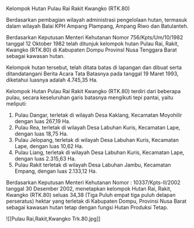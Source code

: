 Kelompok Hutan Pulau Rai Rakit Kwangko (RTK.80)

Berdasarkan pembagian wilayah administrasi pengelolaan hutan, termasuk dalam wilayah Balai KPH Ampang Plampang, Ampang Riwo dan Batulanteh.

Berdasarkan Keputusan Menteri Kehutanan Nomor 756/Kpts/Um/10/1982 tanggal 12 Oktober 1982 telah ditunjuk kelompok hutan Pulau Rai, Rakit, Kwangko (RTK.80) di Kabupaten Dompu Provinsl Nusa Tenggara Barat sebagai kawasan hutan.

Kelompok hutan tersebut, telah ditata batas di lapangan dan dibuat serta ditandatangani Berita Acara Tata Batasnya pada tanggal 19 Maret 1993, diketahui luasnya adalah 4.745,35 Ha.

Kelompok Hutan Pulau Rai Rakit Kwangko (RTK.80) terdiri dari beberapa pulau, secara keseluruhan garis batasnya mengikuti tepi pantai, yaitu meliputi:
1. Pulau Dangar, terletak di wilayah Desa Kaklang, Kecamatan Moyohilir dengan luas 267,19 Ha.
2. Pulau Rea, terletak di wilayah Desa Labuhan Kuris, Kecamatan Lape, dengan luas 18,75 Ha.
3. Pulau Jelopang, terletak di wilayah Desa Labuhan Kuris, Kecamatan Lape, dengan luas 10,62 Ha.
4. Pulau Liang, terletak di wilayah Desa Labuhan Kuris, Kecamatan Lape, dengan luas 2.315,63 Ha.
5. Pulau Rakit terletak di wilayah Desa Labuhan Jambu, Kecamatan Empang, dengan luas 2.133,12 Ha.

Berdasarkan Keputusan Menteri Kehutanan Nomor : 10337/Kpts-II/2002 tanggal 30 Desember 2002, menetapkan kelompok Hutan Rai, Rakit, Kwangko (RTK.80) seluas 34,38 (Tiga Puluh empat tiga puluh delapan perseratus) hektar yang terletak di Kabupaten Dompu, Provinsi Nusa Barat sebagai kawasan hutan tetap dengan fungsi Hutan Produksi Tetap.

![[Pulau Rai,Rakit,Kwangko Trk.80.jpg]]